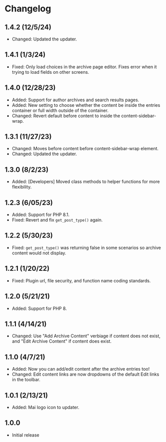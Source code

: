 # Changelog

## 1.4.2 (12/5/24)
* Changed: Updated the updater.

## 1.4.1 (1/3/24)
* Fixed: Only load choices in the archive page editor. Fixes error when it trying to load fields on other screens.

## 1.4.0 (12/28/23)
* Added: Support for author archives and search results pages.
* Added: New setting to choose whether the content be inside the entries container or full width outside of the container.
* Changed: Revert default before content to inside the content-sidebar-wrap.

## 1.3.1 (11/27/23)
* Changed: Moves before content before content-sidebar-wrap element.
* Changed: Updated the updater.

## 1.3.0 (8/2/23)
* Added: [Developers] Moved class methods to helper functions for more flexibility.

## 1.2.3 (6/05/23)
* Added: Support for PHP 8.1.
* Fixed: Revert and fix `get_post_type()` again.

## 1.2.2 (5/30/23)
* Fixed: `get_post_type()` was returning false in some scenarios so archive content would not display.

## 1.2.1 (1/20/22)
* Fixed: Plugin url, file security, and function name coding standards.

## 1.2.0 (5/21/21)
* Added: Support for PHP 8.

## 1.1.1 (4/14/21)
* Changed: Use "Add Archive Content" verbiage if content does not exist, and "Edit Archive Content" if content does exist.

## 1.1.0 (4/7/21)
* Added: Now you can add/edit content after the archive entries too!
* Changed: Edit content links are now dropdowns of the default Edit links in the toolbar.

## 1.0.1 (2/13/21)
* Added: Mai logo icon to updater.

## 1.0.0
* Initial release
